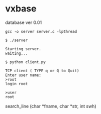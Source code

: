 vxbase
========================
database ver 0.01

```
gcc -o server server.c -lpthread
```

```
$ ./server

Starting server.
waiting...

```
```
$ python client.py

TCP client ( TYPE q or Q to Quit)
Enter user name: 
>root
login root

>user
root
```


search_line (char  *fname, char  *str, int  swh)
